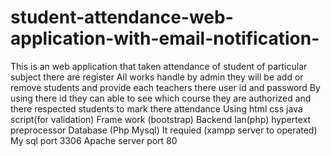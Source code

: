 # student-attendance-web-application-with-email-notification-
This is an web application that taken attendance of student of particular subject there are register All works handle by admin they will be add or remove students and provide each teachers there user id and password By using there id they can able to see which course they are authorized and there respected students to mark there attendance
Using html css java script(for validation)
Frame work (bootstrap)
Backend lan(php) hypertext preprocessor
Database (Php Mysql)
It requied (xampp server to operated)
My sql port 3306
Apache server port 80


